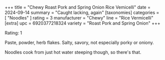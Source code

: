 +++
title = "Chewy Roast Pork and Spring Onion Rice Vemicelli"
date = 2024-09-14
summary = "Caught lacking, again"
[taxonomies]
categories = [ "Noodles" ]
rating = 3
manufacturer = "Chewy"
line = "Rice Vermicelli"
[extra]
upc = 6920377218324
variety = "Roast Pork and Spring Onion"
+++

Rating: 1

Paste, powder, herb flakes.
Salty, savory, not especially porky or oniony.

Noodles cook from just hot water steeping though, so there's that.
